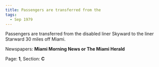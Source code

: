 ```yaml
---  
title: Passengers are transferred from the  
tags:  
  - Sep 1979  
---  
```

  
Passengers are transferred from the disabled liner Skyward to the liner Starward 30 miles off Miami.  
  
Newspapers: **Miami Morning News or The Miami Herald**  
  
Page: **1**, Section: **C** 
